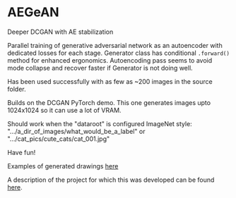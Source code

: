 # AEGeAN
Deeper DCGAN with AE stabilization

Parallel training of generative adversarial network as an autoencoder with dedicated losses for each stage. Generator class has conditional `.forward()` method for enhanced ergonomics. Autoencoding pass seems to avoid mode collapse and recover faster if Generator is not doing well.

Has been used successfully with as few as ~200 images in the source folder.

Builds on the DCGAN PyTorch demo. This one generates images upto 1024x1024 so it can use a lot of VRAM.

Should work when the "dataroot" is configured ImageNet style: ".../a_dir_of_images/what_would_be_a_label" or ".../cat_pics/cute_cats/cat_001.jpg"

Have fun!

Examples of generated drawings [here](http://www.aiartonline.com/design/318/)

A description of the project for which this was developed can be found [here](https://tylerkvochick.com/work/gen-the-gen).
